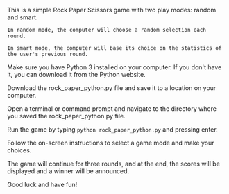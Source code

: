 This is a simple Rock Paper Scissors game with two play modes: random and smart. 

    In random mode, the computer will choose a random selection each round. 
    
    In smart mode, the computer will base its choice on the statistics of the user's previous round.

Make sure you have Python 3 installed on your computer. If you don't have it, you can download it from the Python website.

Download the rock_paper_python.py file and save it to a location on your computer.

Open a terminal or command prompt and navigate to the directory where you saved the rock_paper_python.py file.

Run the game by typing `python rock_paper_python.py` and pressing enter.

Follow the on-screen instructions to select a game mode and make your choices.

The game will continue for three rounds, and at the end, the scores will be displayed and a winner will be announced.

Good luck and have fun!
